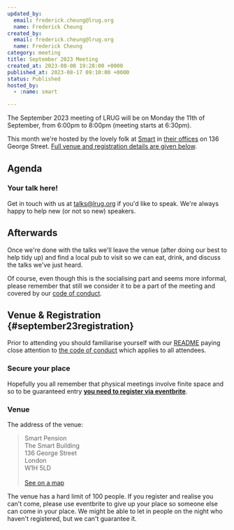 ```yaml
---
updated_by:
  email: frederick.cheung@lrug.org
  name: Frederick Cheung
created_by:
  email: frederick.cheung@lrug.org
  name: Frederick Cheung
category: meeting
title: September 2023 Meeting
created_at: 2023-08-08 19:28:00 +0000
published_at: 2023-08-17 09:10:00 +0000
status: Published
hosted_by:
  - :name: smart

---
```


The September 2023 meeting of LRUG will be on Monday the 11th of
September, from 6:00pm to 8:00pm (meeting starts at 6:30pm).

This month we're hosted by the lovely folk at [Smart]( https://www.smart.co/careers) in [their offices][smart-venue] on 136 George Street. [Full venue and registration details are given below](#september23registration).

## Agenda

### Your talk here!

Get in touch with us at talks@lrug.org if you'd like to speak. We're always happy to help new (or not so new) speakers.

## Afterwards

Once we're done with the talks we'll leave the venue (after doing our best
to help tidy up) and find a local pub to visit so we can eat, drink, and
discuss the talks we've just heard.

Of course, even though this is the socialising part and seems more
informal, please remember that still we consider it to be a part of the
meeting and covered by our [code of
conduct](http://readme.lrug.org/#code-of-conduct).

## Venue & Registration {#september23registration}

Prior to attending you should familiarise yourself with our
[README](http://readme.lrug.org/) paying close attention to [the code of
conduct](http://readme.lrug.org/#code-of-conduct) which applies to all
attendees.

### Secure your place

Hopefully you all remember that physical meetings involve finite space and so to be guaranteed entry **[you need to register via eventbrite][september-2023-eventbrite]**.

### Venue

The address of the venue:

> Smart Pension<br/>The Smart Building<br/>136 George Street<br/>London<br/>W1H 5LD
<br/><br/>[See on a map][smart-venue]

The venue has a hard limit of 100 people. If you register and realise you
can't come, please use eventbrite to give up your place so someone else can
come in your place.  We might be able to let in people on the night who haven't
registered, but we can't guarantee it.

[smart-venue]: https://goo.gl/maps/3L96BNcA5iuU6cw36
[september-2023-eventbrite]: https://www.eventbrite.com/e/london-ruby-user-group-september-2023-meeting-tickets-699976768357?
